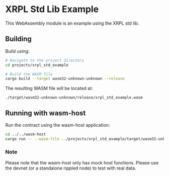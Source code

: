 # XRPL Std Lib Example

This WebAssembly module is an example using the XRPL std lib.

## Building

Build using:

```bash
# Navigate to the project directory
cd projects/xrpl_std_example

# Build the WASM file
cargo build --target wasm32-unknown-unknown --release
```

The resulting WASM file will be located at:

```
./target/wasm32-unknown-unknown/release/xrpl_std_example.wasm
```

## Running with wasm-host

Run the contract using the wasm-host application:

```bash
cd ../../wasm-host
cargo run -- --wasm-file ../projects/xrpl_std_example/target/wasm32-unknown-unknown/release/xrpl_std_example.wasm --function finish
```

### Note

Please note that the wasm-host only has mock host functions. Please use the devnet (or a standalone rippled node) to
test with real data.  